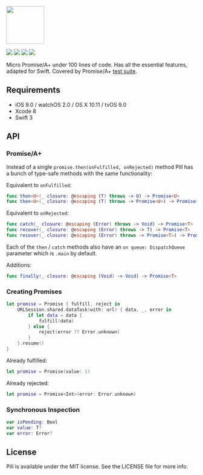 <p align="left"><img src="https://cloud.githubusercontent.com/assets/1567433/19490843/61cd2460-9579-11e6-9269-6cdebdf2a1cb.png" height="100"/>

<p align="left">
<img src="https://img.shields.io/cocoapods/v/Pill.svg?label=version">
<img src="https://img.shields.io/badge/supports-CocoaPods%20%7C%20Carthage%20%7C%20SwiftPM-green.svg">
<img src="https://img.shields.io/cocoapods/p/Pill.svg?style=flat)">
<a href="https://travis-ci.org/kean/Pill"><img src="https://img.shields.io/travis/kean/Pill/master.svg"></a>
</p>

Micro Promise/A+ under 100 lines of code. Has all the essential features, adapted for Swift. Covered by Promise/A+ [test suite](https://github.com/promises-aplus/promises-tests).

## Requirements

- iOS 9.0 / watchOS 2.0 / OS X 10.11 / tvOS 9.0
- Xcode 8
- Swift 3

## API

### Promise/A+

Instead of a single `promise.then(onFulfilled, onRejected)` method Pill has a bunch of type-safe methods with the same functionality:

Equivalent to `onFulfilled`:

```swift
func then<U>(_ closure: @escaping (T) throws -> U) -> Promise<U>
func then<U>(_ closure: @escaping (T) throws -> Promise<U>) -> Promise<U>
```

Equivalent to `onRejected`:

```swift
func catch(_ closure: @escaping (Error) throws -> Void) -> Promise<T>
func recover(_ closure: @escaping (Error) throws -> T) -> Promise<T>
func recover(_ closure: @escaping (Error) throws -> Promise<T>) -> Promise<T>
```

Each of the `then` / `catch` methods also have an `on queue: DispatchQueue` parameter which is `.main` by default.

Additions:

```swift
func finally(_ closure: @escaping (Void) -> Void) -> Promise<T>
```

### Creating Promises

```swift
let promise = Promise { fulfill, reject in
    URLSession.shared.dataTask(with: url) { data, _, error in
        if let data = data {
            fulfill(data)
        } else {
            reject(error ?? Error.unknown)
        }
    }.resume()
}
```

Already fulfilled:

```swift
let promise = Promise(value: 1)
```

Already rejected:

```swift
let promise = Promise<Int>(error: Error.unknown)
```

### Synchronous Inspection

```swift
var isPending: Bool
var value: T?
var error: Error?
```

## License

Pill is available under the MIT license. See the LICENSE file for more info.
